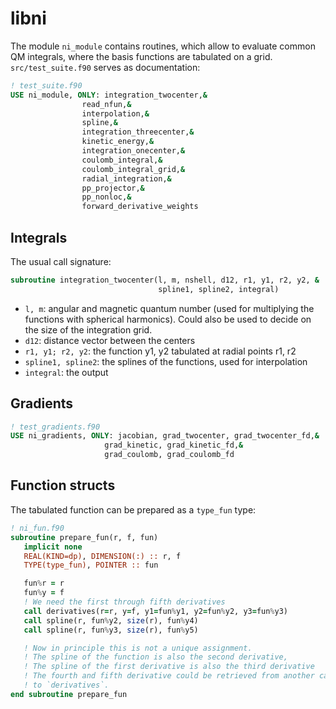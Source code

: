# libni

The module `ni_module` contains routines, which allow to evaluate common QM integrals, where the basis functions are tabulated on a grid. `src/test_suite.f90` serves as documentation:

```fortran
! test_suite.f90
USE ni_module, ONLY: integration_twocenter,&
                read_nfun,&
                interpolation,&
                spline,&
                integration_threecenter,&
                kinetic_energy,&
                integration_onecenter,&
                coulomb_integral,&
                coulomb_integral_grid,&
                radial_integration,&
                pp_projector,&
                pp_nonloc,&
                forward_derivative_weights
```

## Integrals
The usual call signature:

```fortran
subroutine integration_twocenter(l, m, nshell, d12, r1, y1, r2, y2, &
                                 spline1, spline2, integral)
```

- `l, m`: angular and magnetic quantum number (used for multiplying the functions with spherical harmonics). Could also be used to decide on the size of the integration grid.
- `d12`: distance vector between the centers
- `r1, y1; r2, y2`: the function y1, y2 tabulated at radial points r1, r2
- `spline1, spline2`: the splines of the functions, used for interpolation
- `integral`: the output

## Gradients

```fortran
! test_gradients.f90
USE ni_gradients, ONLY: jacobian, grad_twocenter, grad_twocenter_fd,&
                     grad_kinetic, grad_kinetic_fd,&
                     grad_coulomb, grad_coulomb_fd
```

## Function structs

The tabulated function can be prepared as a `type_fun` type:

```fortran
! ni_fun.f90
subroutine prepare_fun(r, f, fun)
   implicit none
   REAL(KIND=dp), DIMENSION(:) :: r, f
   TYPE(type_fun), POINTER :: fun

   fun%r = r
   fun%y = f
   ! We need the first through fifth derivatives
   call derivatives(r=r, y=f, y1=fun%y1, y2=fun%y2, y3=fun%y3)
   call spline(r, fun%y2, size(r), fun%y4)
   call spline(r, fun%y3, size(r), fun%y5)

   ! Now in principle this is not a unique assignment.
   ! The spline of the function is also the second derivative,
   ! The spline of the first derivative is also the third derivative
   ! The fourth and fifth derivative could be retrieved from another call
   ! to `derivatives`.
end subroutine prepare_fun
```
